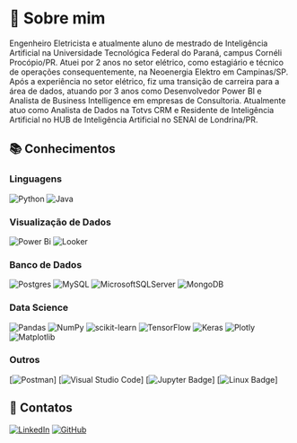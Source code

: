 # 📜 Sobre mim

Engenheiro Eletricista e atualmente aluno de mestrado de Inteligência Artificial na Universidade Tecnológica Federal do Paraná, campus Cornéli Procópio/PR. Atuei por 2 anos no setor elétrico, como estagiário e técnico de operações consequentemente, na Neoenergia Elektro em Campinas/SP. Após a experiência no setor elétrico, fiz uma transição de carreira para a área de dados, atuando por 3 anos como Desenvolvedor Power BI e Analista de Business Intelligence em empresas de Consultoria. Atualmente atuo como Analista de Dados na Totvs CRM e Residente de Inteligência Artificial no HUB de Inteligência Artificial no SENAI de Londrina/PR. 


## 📚 Conhecimentos
### Linguagens
![Python](https://img.shields.io/badge/Python-14354C?style=for-the-badge&logo=python&logoColor=white)
![Java](https://img.shields.io/badge/Java-ED8B00?style=for-the-badge&logo=openjdk&logoColor=white)

### Visualização de Dados
![Power Bi](https://img.shields.io/badge/power_bi-F2C811?style=for-the-badge&logo=powerbi&logoColor=black)
![Looker](https://img.shields.io/badge/Looker-4285F4?logo=looker&logoColor=fff&style=for-the-badge)

### Banco de Dados
![Postgres](https://img.shields.io/badge/postgres-%23316192.svg?style=for-the-badge&logo=postgresql&logoColor=white)
![MySQL](https://img.shields.io/badge/mysql-%2300f.svg?style=for-the-badge&logo=mysql&logoColor=white)
![MicrosoftSQLServer](https://img.shields.io/badge/Microsoft%20SQL%20Server-CC2927?style=for-the-badge&logo=microsoft%20sql%20server&logoColor=white)
![MongoDB](https://img.shields.io/badge/MongoDB-%234ea94b.svg?style=for-the-badge&logo=mongodb&logoColor=white)

### Data Science
![Pandas](https://img.shields.io/badge/pandas-150458?logo=pandas&logoColor=fff&style=for-the-badge)
![NumPy](https://img.shields.io/badge/NumPy-013243?logo=numpy&logoColor=fff&style=for-the-badge)
![scikit-learn](https://img.shields.io/badge/scikit--learn-F7931E?logo=scikitlearn&logoColor=fff&style=for-the-badge)
![TensorFlow](https://img.shields.io/badge/TensorFlow-FF6F00?logo=tensorflow&logoColor=fff&style=for-the-badge)
![Keras](https://img.shields.io/badge/Keras-D00000?logo=keras&logoColor=fff&style=for-the-badge)
![Plotly](https://img.shields.io/badge/Plotly-3F4F75?logo=plotly&logoColor=fff&style=for-the-badge)
![Matplotlib](https://img.shields.io/badge/Matplotlib-%23ffffff.svg?style=for-the-badge&logo=Matplotlib&logoColor=black)


### Outros
[![Postman](https://img.shields.io/badge/Postman-FF6C37?logo=postman&logoColor=fff&style=for-the-badge)]
[![Visual Studio Code](https://img.shields.io/badge/Visual%20Studio%20Code-007ACC?logo=visualstudiocode&logoColor=fff&style=for-the-badge)]
[![Jupyter Badge](https://img.shields.io/badge/Jupyter-F37626?logo=jupyter&logoColor=fff&style=for-the-badge)]
[![Linux Badge](https://img.shields.io/badge/Linux-FCC624?logo=linux&logoColor=000&style=for-the-badge)]

## 🔗 Contatos
[![LinkedIn](https://img.shields.io/badge/linkedin-%230077B5.svg?style=for-the-badge&logo=linkedin&logoColor=white)](https://linkedin.com/in/paulorandradejr)
[![GitHub](https://img.shields.io/badge/github-%23121011.svg?style=for-the-badge&logo=github&logoColor=white)](https://github.com/andrade1995/)

